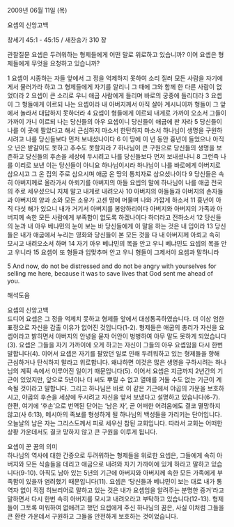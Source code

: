 2009년 06월 11일 (목)

요셉의 신앙고백



창세기 45:1 - 45:15 / 새찬송가 310 장


관찰질문
요셉은 두려워하는 형제들에게 어떤 말로 위로하고 있습니까?
이어 요셉은 형제들에게 무엇을 요청하고 있습니까?

1 요셉이 시종하는 자들 앞에서 그 정을 억제하지 못하여 소리 질러 모든 사람을 자기에게서 물러가라 하고 그 형제들에게 자기를 알리니 그 때에 그와 함께 한 다른 사람이 없었더라 2 요셉이 큰 소리로 우니 애굽 사람에게 들리며 바로의 궁중에 들리더라 3 요셉이 그 형들에게 이르되 나는 요셉이라 내 아버지께서 아직 살아 계시니이까 형들이 그 앞에서 놀라서 대답하지 못하더라 4 요셉이 형들에게 이르되 내게로 가까이 오소서 그들이 가까이 가니 이르되 나는 당신들의 아우 요셉이니 당신들이 애굽에 판 자라 5 당신들이 나를 이 곳에 팔았다고 해서 근심하지 마소서 한탄하지 마소서 하나님이 생명을 구원하시려고 나를 당신들보다 먼저 보내셨나이다 6 이 땅에 이 년 동안 흉년이 들었으나 아직 오 년은 밭갈이도 못하고 추수도 못할지라 7 하나님이 큰 구원으로 당신들의 생명을 보존하고 당신들의 후손을 세상에 두시려고 나를 당신들보다 먼저 보내셨나니 8 그런즉 나를 이리로 보낸 이는 당신들이 아니요 하나님이시라 하나님이 나를 바로에게 아버지로 삼으시고 그 온 집의 주로 삼으시며 애굽 온 땅의 통치자로 삼으셨나이다 9 당신들은 속히 아버지께로 올라가서 아뢰기를 아버지의 아들 요셉의 말에 하나님이 나를 애굽 전국의 주로 세우셨으니 지체 말고 내게로 내려오사 10 아버지의 아들들과 아버지의 손자들과 아버지의 양과 소와 모든 소유가 고센 땅에 머물며 나와 가깝게 하소서 11 흉년이 아직 다섯 해가 있으니 내가 거기서 아버지를 봉양하리이다 아버지와 아버지의 가족과 아버지께 속한 모든 사람에게 부족함이 없도록 하겠나이다 하더라고 전하소서 12 당신들의 눈과 내 아우 베냐민의 눈이 보는 바 당신들에게 이 말을 하는 것은 내 입이라 13 당신들은 내가 애굽에서 누리는 영화와 당신들이 본 모든 것을 다 내 아버지께 아뢰고 속히 모시고 내려오소서 하며 
14 자기 아우 베냐민의 목을 안고 우니 베냐민도 요셉의 목을 안고 우니라 15 요셉이 또 형들과 입맞추며 안고 우니 형들이 그제서야 요셉과 말하니라   

5 And now, do not be distressed and do not be angry with yourselves for selling me here, because it was to save lives that God sent me ahead of you.

해석도움





요셉의 신앙고백  
드디어 요셉은 그 정을 억제치 못하고 형제들 앞에서 대성통곡하였습니다. 더 이상 엄한 표정으로 자신을 감출 이유가 없어진 것입니다(1-2). 형제들은 애굽의 총리가 자신을 요셉이라고 밝히면서 아버지의 안녕을 묻자 어안이 벙벙하여 아무 말도 못하게 되었습니다(3). 요셉은 그들을 자기 가까이에 오게 하고는 자신이 그들의 아우 요셉임을 다시 한번 말합니다(4). 이어서 요셉은 자기를 팔았던 일로 인해 두려워하고 있는 형제들을 향해 근심하거나 탄식하지 말라고 위로합니다. 왜냐하면 이것은 많은 생명을 구하시려는 하나님의 계획 속에서 이루어진 일이기 때문입니다(5). 이어서 요셉은 지금까지 2년간의 기근이 있었지만, 앞으로 5년이나 더 씨도 뿌릴 수 없고 열매를 거둘 수도 없는 기근이 계속될 것이라고 말합니다. 그리고 하나님은 바로 이 같은 기근에서 야곱의 가문을 보호하시고, 야곱의 후손을 세상에 두시려고 자신을 앞서 보냈다고 설명하고 있습니다(6-7). 한편, 여기에 ‘후손’으로 번역된 단어는 ‘남은 자’, 곧 어떠한 어려움에도 결코 멸망하지 않고(사 6:13), 메시아의 족보를 형성하게 될 하나님의 백성들을 가리키는 단어입니다. 오늘날의 남은 자는 그리스도께서 피로 세우신 참된 교회입니다. 따라서 교회는 어떠한 상황 가운데서도 결코 망하지 않고 큰 구원을 이루게 됩니다.           

요셉이 꾼 꿈의 의미  
하나님의 역사에 대한 간증으로 두려워하는 형제들을 위로한 요셉은, 그들에게 속히 아버지와 모든 식솔들을 데리고 애굽으로 내려와 자기 가까이에 있게 하라고 말하고 있습니다(9-10). 아직도 남아 있는 5년의 기근에 아버지와 아버지께 속한 모든 가족에게 부족함이 있을까 염려했기 때문입니다(11). 요셉은 ‘당신들과 베냐민이 보는 대로 내가 통역자 없이 직접 히브리어로 말하고 있는 것은 내가 요셉임을 알려주는 분명한 증거’라고 말하면서 다시 한번 속히 아버지를 모시고 내려오라고 부탁하고 있습니다(12-13). 형제들이 그토록 미워하여 없애려고 했던 요셉에게 주신 하나님의 꿈은, 사실 이처럼 그들을 큰 환란 가운데서 구원하고 그들을 안전하게 보호하는 것이었습니다.